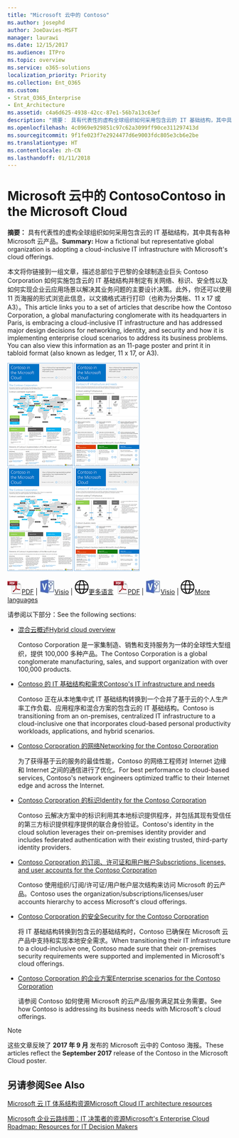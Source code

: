 ```yaml
---
title: "Microsoft 云中的 Contoso"
ms.author: josephd
author: JoeDavies-MSFT
manager: laurawi
ms.date: 12/15/2017
ms.audience: ITPro
ms.topic: overview
ms.service: o365-solutions
localization_priority: Priority
ms.collection: Ent_O365
ms.custom:
- Strat_O365_Enterprise
- Ent_Architecture
ms.assetid: c4a6d625-4938-42cc-87e1-56b7a13c63ef
description: "摘要： 具有代表性的虚构全球组织如何采用包含云的 IT 基础结构，其中具有各种 Microsoft 云产品。"
ms.openlocfilehash: 4c0969e929851c97c62a3099ff90ce311297413d
ms.sourcegitcommit: 9f1fe023f7e2924477d6e9003fdc805e3cb6e2be
ms.translationtype: HT
ms.contentlocale: zh-CN
ms.lasthandoff: 01/11/2018
---
```

# <a name="contoso-in-the-microsoft-cloud"></a><span data-ttu-id="14a6a-103">Microsoft 云中的 Contoso</span><span class="sxs-lookup"><span data-stu-id="14a6a-103">Contoso in the Microsoft Cloud</span></span>

 <span data-ttu-id="14a6a-104">**摘要：** 具有代表性的虚构全球组织如何采用包含云的 IT 基础结构，其中具有各种 Microsoft 云产品。</span><span class="sxs-lookup"><span data-stu-id="14a6a-104">**Summary:** How a fictional but representative global organization is adopting a cloud-inclusive IT infrastructure with Microsoft's cloud offerings.</span></span>
  
<span data-ttu-id="14a6a-p101">本文将你链接到一组文章，描述总部位于巴黎的全球制造业巨头 Contoso Corporation 如何实施包含云的 IT 基础结构并制定有关网络、标识、安全性以及如何实现企业云应用场景以解决其业务问题的主要设计决策。此外，你还可以使用 11 页海报的形式浏览此信息，以文摘格式进行打印（也称为分类帐、11 x 17 或 A3）。</span><span class="sxs-lookup"><span data-stu-id="14a6a-p101">This article links you to a set of articles that describe how the Contoso Corporation, a global manufacturing conglomerate with its headquarters in Paris, is embracing a cloud-inclusive IT infrastructure and has addressed major design decisions for networking, identity, and security and how it is implementing enterprise cloud scenarios to address its business problems. You can also view this information as an 11-page poster and print it in tabloid format (also known as ledger, 11 x 17, or A3).</span></span>
  
<span data-ttu-id="14a6a-107">[![海报缩略图：Microsoft 云中的 Contoso。](images/Contoso_Poster/Thumbnail.png)](https://www.microsoft.com/download/details.aspx?id=54427)</span><span class="sxs-lookup"><span data-stu-id="14a6a-107">[![Thumb image of the Contoso in the Microsoft Cloud poster.](images/Contoso_Poster/Thumbnail.png)](https://www.microsoft.com/download/details.aspx?id=54427)</span></span>
  
<span data-ttu-id="14a6a-108">![PDF 文件](images/Common_Images/PDFIcon.png)[PDF](https://go.microsoft.com/fwlink/p/?linkid=842085)  | ![Visio 文件](images/Common_Images/VisioIcon.png)[Visio](https://go.microsoft.com/fwlink/p/?linkid=842086)  | ![参阅包含其他语言版本的页面](images/Common_Images/GlobeIcon.png)[更多语言](https://www.microsoft.com/download/details.aspx?id=54427)</span><span class="sxs-lookup"><span data-stu-id="14a6a-108">![PDF file](images/Common_Images/PDFIcon.png)[PDF](https://go.microsoft.com/fwlink/p/?linkid=842085)  | ![Visio file](images/Common_Images/VisioIcon.png)[Visio](https://go.microsoft.com/fwlink/p/?linkid=842086)  | ![See a page with versions in additional languages](images/Common_Images/GlobeIcon.png)[More languages](https://www.microsoft.com/download/details.aspx?id=54427)</span></span>
  
<span data-ttu-id="14a6a-109">请参阅以下部分：</span><span class="sxs-lookup"><span data-stu-id="14a6a-109">See the following sections:</span></span>
  
- [<span data-ttu-id="14a6a-110">混合云概述</span><span class="sxs-lookup"><span data-stu-id="14a6a-110">Hybrid cloud overview</span></span>](hybrid-cloud-overview.md)
    
    <span data-ttu-id="14a6a-111">Contoso Corporation 是一家集制造、销售和支持服务为一体的全球性大型组织，提供 100,000 多种产品。</span><span class="sxs-lookup"><span data-stu-id="14a6a-111">The Contoso Corporation is a global conglomerate manufacturing, sales, and support organization with over 100,000 products.</span></span>
    
- [<span data-ttu-id="14a6a-112">Contoso 的 IT 基础结构和需求</span><span class="sxs-lookup"><span data-stu-id="14a6a-112">Contoso's IT infrastructure and needs</span></span>](contoso-it-infrastructure-and-needs.md)
    
    <span data-ttu-id="14a6a-113">Contoso 正在从本地集中式 IT 基础结构转换到一个合并了基于云的个人生产率工作负载、应用程序和混合方案的包含云的 IT 基础结构。</span><span class="sxs-lookup"><span data-stu-id="14a6a-113">Contoso is transitioning from an on-premises, centralized IT infrastructure to a cloud-inclusive one that incorporates cloud-based personal productivity workloads, applications, and hybrid scenarios.</span></span>
    
- [<span data-ttu-id="14a6a-114">Contoso Corporation 的网络</span><span class="sxs-lookup"><span data-stu-id="14a6a-114">Networking for the Contoso Corporation</span></span>](networking-for-the-contoso-corporation.md)
    
    <span data-ttu-id="14a6a-115">为了获得基于云的服务的最佳性能，Contoso 的网络工程师对 Internet 边缘和 Internet 之间的通信进行了优化。</span><span class="sxs-lookup"><span data-stu-id="14a6a-115">For best performance to cloud-based services, Contoso's network engineers optimized traffic to their Internet edge and across the Internet.</span></span>
    
- [<span data-ttu-id="14a6a-116">Contoso Corporation 的标识</span><span class="sxs-lookup"><span data-stu-id="14a6a-116">Identity for the Contoso Corporation</span></span>](identity-for-the-contoso-corporation.md)
    
    <span data-ttu-id="14a6a-117">Contoso 云解决方案中的标识利用其本地标识提供程序，并包括其现有受信任的第三方标识提供程序提供的联合身份验证。</span><span class="sxs-lookup"><span data-stu-id="14a6a-117">Contoso's identity in the cloud solution leverages their on-premises identity provider and includes federated authentication with their existing trusted, third-party identity providers.</span></span>
    
- [<span data-ttu-id="14a6a-118">Contoso Corporation 的订阅、许可证和用户帐户</span><span class="sxs-lookup"><span data-stu-id="14a6a-118">Subscriptions, licenses, and user accounts for the Contoso Corporation</span></span>](subscriptions-licenses-and-user-accounts-for-the-contoso-corporation.md)
    
    <span data-ttu-id="14a6a-119">Contoso 使用组织/订阅/许可证/用户帐户层次结构来访问 Microsoft 的云产品。</span><span class="sxs-lookup"><span data-stu-id="14a6a-119">Contoso uses the organization/subscriptions/licenses/user accounts hierarchy to access Microsoft's cloud offerings.</span></span>
    
- [<span data-ttu-id="14a6a-120">Contoso Corporation 的安全</span><span class="sxs-lookup"><span data-stu-id="14a6a-120">Security for the Contoso Corporation</span></span>](security-for-the-contoso-corporation.md)
    
    <span data-ttu-id="14a6a-121">将 IT 基础结构转换到包含云的基础结构时，Contoso 已确保在 Microsoft 云产品中支持和实现本地安全需求。</span><span class="sxs-lookup"><span data-stu-id="14a6a-121">When transitioning their IT infrastructure to a cloud-inclusive one, Contoso made sure that their on-premises security requirements were supported and implemented in Microsoft's cloud offerings.</span></span>
    
- [<span data-ttu-id="14a6a-122">Contoso Corporation 的企业方案</span><span class="sxs-lookup"><span data-stu-id="14a6a-122">Enterprise scenarios for the Contoso Corporation</span></span>](enterprise-scenarios-for-the-contoso-corporation.md)
    
    <span data-ttu-id="14a6a-123">请参阅 Contoso 如何使用 Microsoft 的云产品/服务满足其业务需要。</span><span class="sxs-lookup"><span data-stu-id="14a6a-123">See how Contoso is addressing its business needs with Microsoft's cloud offerings.</span></span>
    
> [!NOTE]
> <span data-ttu-id="14a6a-124">这些文章反映了 **2017 年 9 月** 发布的 Microsoft 云中的 Contoso 海报。</span><span class="sxs-lookup"><span data-stu-id="14a6a-124">These articles reflect the **September 2017** release of the Contoso in the Microsoft Cloud poster.</span></span>
  
## <a name="see-also"></a><span data-ttu-id="14a6a-125">另请参阅</span><span class="sxs-lookup"><span data-stu-id="14a6a-125">See Also</span></span>

[<span data-ttu-id="14a6a-126">Microsoft 云 IT 体系结构资源</span><span class="sxs-lookup"><span data-stu-id="14a6a-126">Microsoft Cloud IT architecture resources</span></span>](microsoft-cloud-it-architecture-resources.md)

<span data-ttu-id="14a6a-127">[Microsoft 企业云路线图：IT 决策者的资源](https://sway.com/FJ2xsyWtkJc2taRD)</span><span class="sxs-lookup"><span data-stu-id="14a6a-127">[Microsoft's Enterprise Cloud Roadmap: Resources for IT Decision Makers](https://sway.com/FJ2xsyWtkJc2taRD)</span></span>



